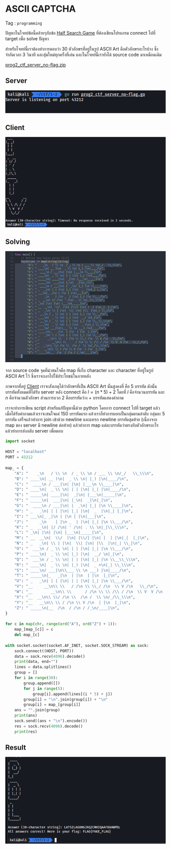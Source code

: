 # ASCII CAPTCHA

Tag : `programming`

ปัญหาในโจทย์ข้อนี้คล้ายๆกับข้อ [Half Search Game](./half-search-game.md) ที่ต้องเขียนโปรแกรม connect ไปที่ target เพื่อ solve ปัญหา

สำหรับโจทย์นี้เราต้องทำการตอบว่า 30 ตัวอักษรที่อยู่ในรูป ASCII Art คือตัวอักษรอะไรบ้าง ซึ่งจำกัดเวลา 3 วินาที และสุ่มใหม่ทุกครั้งที่เล่น และในโจทย์นี้เรายังได้ source code มาเหมือนเดิม

[prog2_ctf_server_no-flag.zip](./files/prog2_ctf_server_no-flag.zip)

## Server

![1-2-1.png](./images/1-2-1.png)

## Client

![1-2-1.png](./images/1-2-2.png)

## Solving

![1-2-3.png](./images/1-2-3.png)

จาก source code จุดที่น่าสนใจคือ map ที่เก็บ character และ character ที่อยู่ในรูป ASCII Art ไว้ ซึ่งเราจะเอาไปใช้ประโยชน์ในภายหลัง

ภาพจากที่อยู่ [Client](#client) เราจะสังเกตุได้ว่าอักษรที่เป็น ASCII Art นั้นสูงคงที่ คือ 5 บรรทัด ดังนั้นบรรทัดทั้งหมดที่ได้รับ server หลัง connect คือ $l=(n*5)+2$ โดยที่ $l$ คือจำนวนบรรทัด และ $n$ คือจำนวนตัวอักษร ส่วนการบวก 2 คือบรรทัดว่าง + บรรทัดแสดงคำถาม

เราจะทำการเขียน script สำหรับแก้ปัญหานี้ด้วย python โดยการ connect ไปที่ target แล้วเมื่อได้รับคำถามแล้วเราจะสนใจแค่ 150 บรรทัดแรก แล้วเราก็ทำการแยกเป็นกลุ่มตามลำดับ กลุ่มละ 5 บรรทัด เสร็จแล้วทำการ join เข้าด้วย newline และแทรก newline บรรทัดสุดท้าย (เนื่องจาก map ของ server มี newline ต่อท้าย) แล้วทำการ map แต่ละบรรทัดว่าตรงกับตัวอักษรอะไร แล้วทำการส่งกลับ server เพื่อตอบ

```py
import socket

HOST = "localhost"
PORT = 43212

map_ = {
    "A": "    _\n   / \\ \n  / _ \\ \n / ___ \\ \n/_/   \\_\\\n",
    "B": " ____\n| __ )\n|  _ \\ \n| |_) |\n|____/\n",
    "C": "  ____\n / ___|\n| |\n| |___\n \\____|\n",
    "D": " ____\n|  _ \\ \n| | | |\n| |_| |\n|____/\n",
    "E": " _____\n| ____|\n|  _|\n| |___\n|_____|\n",
    "F": " _____\n|  ___|\n| |_\n|  _|\n|_|\n",
    "G": "  ____\n / ___|\n| |  _\n| |_| |\n \\____|\n",
    "H": " _   _\n| | | |\n| |_| |\n|  _  |\n|_| |_|\n",
    "I": " ___\n|_ _|\n | |\n | |\n|___|\n",
    "J": "     _\n    | |\n _  | |\n| |_| |\n \\___/\n",
    "K": " _  __\n| |/ /\n| ' /\n| . \\ \n|_|\\_\\\n",
    "L": " _\n| |\n| |\n| |___\n|_____|\n",
    "M": " __  __\n|  \\/  |\n| |\\/| |\n| |  | |\n|_|  |_|\n",
    "N": " _   _\n| \\ | |\n|  \\| |\n| |\\  |\n|_| \\_|\n",
    "O": "  ___\n / _ \\ \n| | | |\n| |_| |\n \\___/\n",
    "P": " ____\n|  _ \\ \n| |_) |\n|  __/ \n|_|\n",
    "Q": "  ___\n / _ \\ \n| | | |\n| |_| |\n \\__\\_\\\n",
    "R": " ____\n|  _ \\ \n| |_) |\n|  _ <\n|_| \\_\\\n",
    "S": " ____\n/ ___|\n\\___ \\ \n ___) |\n|____/\n",
    "T": " _____\n|_   _|\n  | |\n  | |\n  |_|\n",
    "U": " _   _\n| | | |\n| | | |\n| |_| |\n \\___/\n",
    "V": "__     __\n\\ \\   / /\n \\ \\_/ /\n  \\ V /\n   \\_/\n",
    "W": "__        __\n\\ \\      / /\n \\ \\ /\\ / /\n  \\ V  V /\n   \\_/_/\n",
    "X": "__  __\n\\ \\/ /\n \\  /\n /  \\ \n/_/\\_\\\n",
    "Y": "__   __\n\\ \\ / /\n \\ V /\n  | |\n  |_|\n",
    "Z": " _____\n|__  /\n  / /\n / /_\n/____|\n",
}

for c in map(chr, range(ord("A"), ord("Z") + 1)):
    map_[map_[c]] = c
    del map_[c]

with socket.socket(socket.AF_INET, socket.SOCK_STREAM) as sock:
    sock.connect((HOST, PORT))
    data = sock.recv(4096).decode()
    print(data, end="")
    lines = data.splitlines()
    group = []
    for i in range(30):
        group.append([])
        for j in range(5):
            group[i].append(lines[(i * 5) + j])
        group[i] = "\n".join(group[i]) + "\n"
        group[i] = map_[group[i]]
    ans = "".join(group)
    print(ans)
    sock.send((ans + "\n").encode())
    res = sock.recv(4096).decode()
    print(res)
```

## Result

![1-2-4.png](./images/1-2-4.png)

